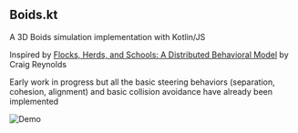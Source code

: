 ## Boids.kt 

A 3D Boids simulation implementation with Kotlin/JS
 
Inspired by [Flocks, Herds, and Schools: A Distributed Behavioral Model](https://team.inria.fr/imagine/files/2014/10/flocks-hers-and-schools.pdf) by Craig Reynolds

 
 
Early work in progress but all the basic steering behaviors (separation, cohesion, alignment) and basic collision avoidance have already been implemented 

![Demo](readme/Boids2.gif)
